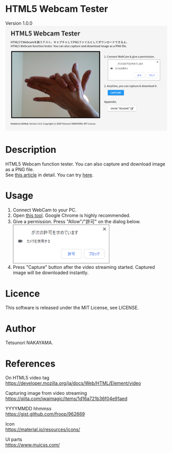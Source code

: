 # HTML5 Webcam Tester
Version 1.0.0  
<img src="./images/screenShot.png" width="800px">

# Description
HTML5 Webcam function tester. You can also capture and download image as a PNG file.  
See [this article](https://qiita.com/tetunori_lego/items/4d0da075224abbaa4389) in detail. You can try [here](https://tetunori.github.io/HTML5WebcamTester/).

# Usage
1. Connect WebCam to your PC.
2. Open [this tool](https://tetunori.github.io/HTML5WebcamTester/). Google Chrome is highly recommended.
3. Give a permission. Press "Allow"/"許可" on the dialog below.
<BR><img src="./images/permission.png" width="300px">
4. Press "Capture" button after the video streaming started. Captured image will be downloaded instantly.

# Licence
This software is released under the MIT License, see LICENSE.

# Author
Tetsunori NAKAYAMA.

# References
On HTML5 video tag  
https://developer.mozilla.org/ja/docs/Web/HTML/Element/video

Capturing image from video streaming  
https://qiita.com/iwaimagic/items/1d16a721b36f04e91aed

YYYYMMDD hhmmss  
https://gist.github.com/froop/962669

Icon  
https://material.io/resources/icons/

UI parts  
https://www.muicss.com/
